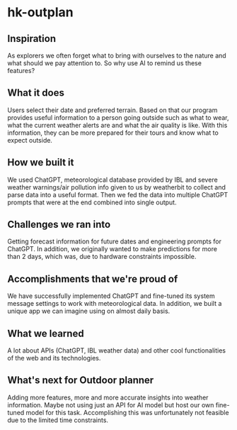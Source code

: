 # hk-outplan

## Inspiration
As explorers we often forget what to bring with ourselves to the nature and what should we pay attention to. So why use AI to remind us these features?
## What it does
Users select their date and preferred terrain. Based on that our program provides useful information to a person going outside such as what to wear, what the current weather alerts are and what the air quality is like. With this information, they can be more prepared for their tours and know what to expect outside.
## How we built it
We used ChatGPT, meteorological database provided by IBL and severe weather warnings/air pollution info given to us by weatherbit to collect and parse data into a useful format. Then we fed the data into multiple ChatGPT prompts that were at the end combined into single output.
## Challenges we ran into
Getting forecast information for future dates and engineering prompts for ChatGPT. In addition, we originally wanted to make predictions for more than 2 days, which was, due to hardware constraints impossible.
## Accomplishments that we're proud of
We have successfully implemented ChatGPT and fine-tuned its system message settings to work with meteorological data. In addition, we built a unique app we can imagine using on almost daily basis.
## What we learned
A lot about APIs (ChatGPT, IBL weather data) and other cool functionalities of the web and its technologies.
## What's next for Outdoor planner
Adding more features, more and more accurate insights into weather information. Maybe not using just an API for AI model but host our own fine-tuned model for this task. Accomplishing this was unfortunately not feasible due to the limited time constraints.
